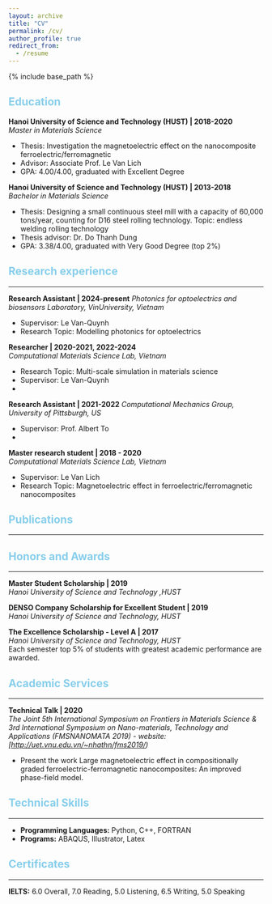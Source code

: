 ```yaml
---
layout: archive
title: "CV"
permalink: /cv/
author_profile: true
redirect_from:
  - /resume
---
```


{% include base_path %}

<!-- Education
====== -->
<h2 style="color:#87CEEB">Education</h2>

**Hanoi University of Science and Technology (HUST) | 2018-2020**   
*Master in Materials Science*
  * Thesis: Investigation the magnetoelectric effect on the nanocomposite ferroelectric/ferromagnetic
  * Advisor: Associate Prof. Le Van Lich
  * GPA: 4.00/4.00, graduated with Excellent Degree

**Hanoi University of Science and Technology (HUST) | 2013-2018**   
*Bachelor in Materials Science*
  * Thesis: Designing a small continuous steel mill with a capacity of 60,000 tons/year, counting
for D16 steel rolling technology. Topic: endless welding rolling technology
  * Thesis advisor: Dr. Do Thanh Dung
  * GPA: 3.38/4.00, graduated with Very Good Degree (top 2%)

<!-- Research experience
====== -->
<h2 style="color:#87CEEB">Research experience</h2>
<hr>

**Research Assistant | 2024-present**
*Photonics for optoelectrics and biosensors Laboratory, VinUniversity, Vietnam*
  * Supervisor: Le Van-Quynh
  * Research Topic: Modelling photonics for optoelectrics

**Researcher | 2020-2021, 2022-2024**   
*Computational Materials Science Lab, Vietnam*
  * Research Topic: Multi-scale simulation in materials science
  * Supervisor: Le Van-Quynh
  * 
**Research Assistant | 2021-2022**
*Computational Mechanics Group, University of Pittsburgh, US*
  * Supervisor: Prof. Albert To
  * 
**Master research student | 2018 - 2020**   
*Computational Materials Science Lab, Vietnam*
  * Supervisor: Le Van Lich
  * Research Topic: Magnetoelectric effect in ferroelectric/ferromagnetic nanocomposites



<!-- Publications
====== -->
<h2 style="color:#87CEEB">Publications</h2>
<hr>

<!--**ClimaX: A Foundation Model for Weather and Climate**   
*__Tung Nguyen__, Johannes Brandstetter, Ashish Kapoor, Jayesh K. Gupta\*, Aditya Grover\**   
International Conference on Machine Learning (ICML), 2023.   
<span style="color:#AA4A44">Best Paper at ICML Workshop on Synergy of Scientific and Machine Learning Modeling, Spotlight Oral at ICLR Workshop on AI and Climate Change</span>.

**Transformer Neural Processes: Uncertainty-Aware Meta Learning Via Sequence Modeling**   
*__Tung Nguyen__, Aditya Grover*   
International Conference on Machine Learning (ICML), 2022.

**Temporal Predictive Coding for Model-based Planning in Latent Space**   
*__Tung Nguyen\*__, Rui Shu\*, Tuan Pham\*, Hung H. Bui, Stefano Ermon*   
International Conference on Machine Learning (ICML), 2021.

**Predictive Coding for Locally-Linear Control**   
*Rui Shu\*, **Tung Nguyen\***, Yinlam Chow, Tuan Pham, Khoat Than, Mohammad Ghavamzadeh, Stefano Ermon, Hung H. Bui*   
International Conference on Machine Learning (ICML), 2020.

**Infinite Dropout for training Bayesian models from data streams**   
*Son Nguyen, **Tung Nguyen**, Linh Ngo, Khoat Than*   
IEEE International Conference on Big Data (Big Data), 2019. -->
  

  


<!-- Honors and Awards
====== -->
<h2 style="color:#87CEEB">Honors and Awards</h2>
<hr>

**Master Student Scholarship | 2019**   
*Hanoi University of Science and Technology ,HUST*   


**DENSO Company Scholarship for Excellent Student | 2019**   
*Hanoi University of Science and Technology, HUST*   


**The Excellence Scholarship - Level A | 2017**   
*Hanoi University of Science and Technology, HUST*   
Each semester top 5% of students with greatest academic performance are awarded.

<!-- **Sakura Science Plan Scholarship | 2019**   
*National Institute of Informatics (NII), Japan*   
I joined Prof. Ryutaro Ichise’s lab and worked closely with Nicolas Bougie, his PhD student, to get hands-on research experience in deep reinforcement learning.

** DENSO Company Scholarship for Excellent Student | 2019**   
*School of Computing (SoC), Korea Advanced Institute of Science and Technology (KAIST)*   
30 undergraduate students were selected among over 4000 applicants to visit the graduate school, get to known different laboratories and attend technical talks.

**The Excellence Scholarship - Level A | 2017**   
*School of Information and Communication Technology, HUST*   
Each semester top 5% of students with greatest academic performance are awarded. -->
  
<!-- Other Activities
====== -->
<h2 style="color:#87CEEB">Academic Services</h2>
<hr>

**Technical Talk | 2020**   
*The Joint 5th International Symposium on Frontiers in Materials Science & 3rd International Symposium on Nano-materials, Technology and Applications (FMSNANOMATA 2019) - website: [http://uet.vnu.edu.vn/~nhathn/fms2019/)*
  * Present the work Large magnetoelectric effect in compositionally graded ferroelectric-ferromagnetic nanocomposites: An improved phase-field model.


<!-- Technical Skills
====== -->
<h2 style="color:#87CEEB">Technical Skills</h2>
<hr>

  * **Programming Languages:** Python, C++, FORTRAN
  * **Programs:** ABAQUS, Illustrator, Latex


<!-- Certificates
====== -->
<h2 style="color:#87CEEB">Certificates</h2>
<hr>

**IELTS:** 6.0 Overall, 7.0 Reading, 5.0 Listening, 6.5 Writing, 5.0 Speaking
